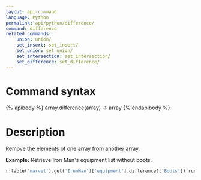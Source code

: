```yaml
---
layout: api-command 
language: Python
permalink: api/python/difference/
command: difference 
related_commands:
    union: union/
    set_insert: set_insert/
    set_union: set_union/
    set_intersection: set_intersection/
    set_difference: set_difference/
---
```


# Command syntax #

{% apibody %}
array.difference(array) &rarr; array
{% endapibody %}

# Description #

Remove the elements of one array from another array.

__Example:__ Retrieve Iron Man's equipment list without boots.

```py
r.table('marvel').get('IronMan')['equipment'].difference(['Boots']).run(conn)
```


